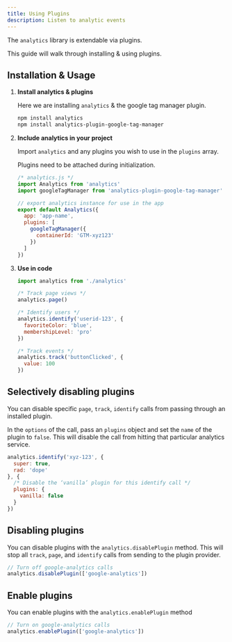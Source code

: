 ```yaml
---
title: Using Plugins
description: Listen to analytic events
---
```


The `analytics` library is extendable via plugins.

This guide will walk through installing & using plugins.

## Installation & Usage

1. **Install analytics & plugins**

    Here we are installing `analytics` & the google tag manager plugin.

    ```bash
    npm install analytics
    npm install analytics-plugin-google-tag-manager
    ```

2. **Include analytics in your project**

    Import `analytics` and any plugins you wish to use in the `plugins` array.

    Plugins need to be attached during initialization.

    ```js
    /* analytics.js */
    import Analytics from 'analytics'
    import googleTagManager from 'analytics-plugin-google-tag-manager'

    // export analytics instance for use in the app
    export default Analytics({
      app: 'app-name',
      plugins: [
        googleTagManager({
          containerId: 'GTM-xyz123'
        })
      ]
    })
    ```

3. **Use in code**

    ```js
    import analytics from './analytics'

    /* Track page views */
    analytics.page()

    /* Identify users */
    analytics.identify('userid-123', {
      favoriteColor: 'blue',
      membershipLevel: 'pro'
    })

    /* Track events */
    analytics.track('buttonClicked', {
      value: 100
    })
    ```

## Selectively disabling plugins

You can disable specific `page`, `track`, `identify` calls from passing through an installed plugin.

In the `options` of the call, pass an `plugins` object and set the `name` of the plugin to `false`. This will disable the call from hitting that particular analytics service.

```js
analytics.identify('xyz-123', {
  super: true,
  rad: 'dope'
}, {
  /* Disable the ‘vanilla’ plugin for this identify call */
  plugins: {
    vanilla: false
  }
})
```

## Disabling plugins

You can disable plugins with the `analytics.disablePlugin` method. This will stop all `track`, `page`, and `identify` calls from sending to the plugin provider.

```js
// Turn off google-analytics calls
analytics.disablePlugin(['google-analytics'])
```

## Enable plugins

You can enable plugins with the `analytics.enablePlugin` method

```js
// Turn on google-analytics calls
analytics.enablePlugin(['google-analytics'])
```
